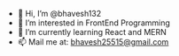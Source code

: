 - 👋 Hi, I’m @bhavesh132
- 👀 I’m interested in FrontEnd Programming
- 🌱 I’m currently learning React and MERN
- 📫 Mail me at: bhavesh25515@gmail.com

<!---
bhavesh132/bhavesh132 is a ✨ special ✨ repository because its `README.md` (this file) appears on your GitHub profile.
You can click the Preview link to take a look at your changes.
--->
